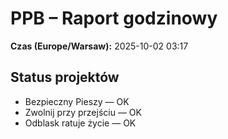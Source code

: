 # PPB – Raport godzinowy
**Czas (Europe/Warsaw):** 2025-10-02 03:17

## Status projektów
- Bezpieczny Pieszy — OK
- Zwolnij przy przejściu — OK
- Odblask ratuje życie — OK

